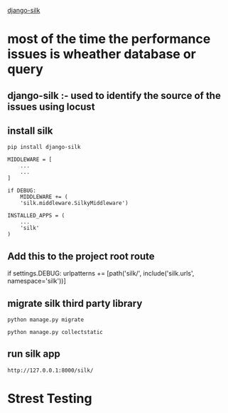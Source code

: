 [django-silk](https://github.com/jazzband/django-silk)
# most of the time the performance issues is wheather database or query

## django-silk :- used to identify the source of the issues using locust

## install silk
```
pip install django-silk
```

```
MIDDLEWARE = [
    ...
    ...
]
```

```
if DEBUG:
    MIDDLEWARE += (
    'silk.middleware.SilkyMiddleware')
```

```
INSTALLED_APPS = (
    ...
    'silk'
)
```
## Add this to the project root route
if settings.DEBUG:
    urlpatterns += [path('silk/', include('silk.urls', namespace='silk'))]
## migrate silk third party library
```
python manage.py migrate

python manage.py collectstatic
```
## run silk app
```
http://127.0.0.1:8000/silk/
```

# Strest Testing
